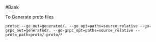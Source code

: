#Bank

To Generate proto files 
```
protoc --go_out=generated/. --go_opt=paths=source_relative --go-grpc_out=generated/. --go-grpc_opt=paths=source_relative --proto_path=proto/ proto/*
```